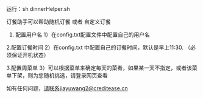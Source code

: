 
运行：sh dinnerHelper.sh 

订餐助手可以帮助随机订餐 或者 自定义订餐

1. 配置用户名
1）在config.txt配置文件中配置自己的用户名 

2.配置订餐时间
2）在config.txt 中配置自己的订餐时间，默认是早上11:30. （必须保证开机状态）

3.配置周菜单
3）可以根据菜单来确定每天的菜肴，如果某一天不指定，或者该菜单下架，则为您随机挑选，请登录网页查看

如有任何问题，请联系jiayuwang2@creditease.cn
